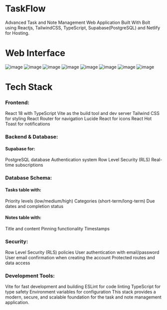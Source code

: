 # TaskFlow
Advanced Task and Note Management Web Application Built With Bolt using Reactjs, TailwindCSS, TypeScript, Supabase(PostgreSQL) and Netlify for Hosting.

# Web Interface
![image](https://github.com/user-attachments/assets/1439de1b-cd0a-4c27-9633-8066e807754b)
![image](https://github.com/user-attachments/assets/3a87dda5-697b-4889-8074-92d4b7fa32a7)
![image](https://github.com/user-attachments/assets/d63015ce-1ac9-44b6-9251-2c7b4e38a329)
![image](https://github.com/user-attachments/assets/0b3611af-d457-4285-806b-6b3a30b814a1)
![image](https://github.com/user-attachments/assets/75a1c54a-fefe-40e8-8205-93b068b48ed8)
![image](https://github.com/user-attachments/assets/0b662544-7ccd-4ff5-ae1f-a601b5e72f34)
![image](https://github.com/user-attachments/assets/89e97cb7-764d-4ccc-8963-24a5f3e0e9a2)
![image](https://github.com/user-attachments/assets/628231ec-1549-46cc-9540-f158c0175e39)

# Tech Stack
### Frontend:
React 18 with TypeScript
Vite as the build tool and dev server
Tailwind CSS for styling
React Router for navigation
Lucide React for icons
React Hot Toast for notifications

### Backend & Database:
#### Supabase for:
PostgreSQL database
Authentication system
Row Level Security (RLS)
Real-time subscriptions

### Database Schema:
#### Tasks table with:
Priority levels (low/medium/high)
Categories (short-term/long-term)
Due dates and completion status
#### Notes table with:
Title and content
Pinning functionality
Timestamps

### Security:
Row Level Security (RLS) policies
User authentication with email/password
User email confirmation when creating the account
Protected routes and data access

### Development Tools:
Vite for fast development and building
ESLint for code linting
TypeScript for type safety
Environment variables for configuration
This stack provides a modern, secure, and scalable foundation for the task and note management application.


